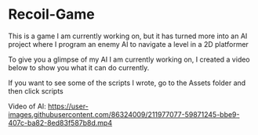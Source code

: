 # Recoil-Game
This is a game I am currently working on, but it has turned more into an AI project where I program an enemy AI to navigate a level in a 2D platformer

To give you a glimpse of my AI I am currently working on, I created a video below to show you what it can do currently.

If you want to see some of the scripts I wrote, go to the Assets folder and then click scripts



Video of AI: https://user-images.githubusercontent.com/86324009/211977077-59871245-bbe9-407c-ba82-8ed83f587b8d.mp4

